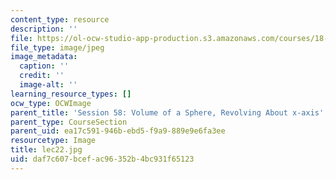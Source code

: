 ```yaml
---
content_type: resource
description: ''
file: https://ol-ocw-studio-app-production.s3.amazonaws.com/courses/18-01sc-single-variable-calculus-fall-2010/daf7c607bcefac96352b4bc931f65123_lec22.jpg
file_type: image/jpeg
image_metadata:
  caption: ''
  credit: ''
  image-alt: ''
learning_resource_types: []
ocw_type: OCWImage
parent_title: 'Session 58: Volume of a Sphere, Revolving About x-axis'
parent_type: CourseSection
parent_uid: ea17c591-946b-ebd5-f9a9-889e9e6fa3ee
resourcetype: Image
title: lec22.jpg
uid: daf7c607-bcef-ac96-352b-4bc931f65123
---
```

